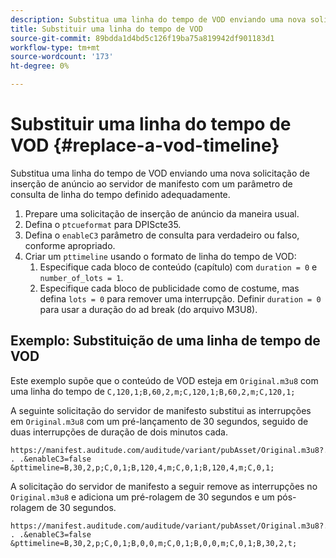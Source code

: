 ```yaml
---
description: Substitua uma linha do tempo de VOD enviando uma nova solicitação de inserção de anúncio ao servidor de manifesto com um parâmetro de consulta de linha do tempo definido adequadamente.
title: Substituir uma linha do tempo de VOD
source-git-commit: 89bdda1d4bd5c126f19ba75a819942df901183d1
workflow-type: tm+mt
source-wordcount: '173'
ht-degree: 0%

---
```



# Substituir uma linha do tempo de VOD {#replace-a-vod-timeline}

Substitua uma linha do tempo de VOD enviando uma nova solicitação de inserção de anúncio ao servidor de manifesto com um parâmetro de consulta de linha do tempo definido adequadamente.

1. Prepare uma solicitação de inserção de anúncio da maneira usual.
1. Defina o `ptcueformat` para DPIScte35.
1. Defina o `enableC3` parâmetro de consulta para verdadeiro ou falso, conforme apropriado.
1. Criar um `pttimeline` usando o formato de linha do tempo de VOD:
   1. Especifique cada bloco de conteúdo (capítulo) com `duration = 0` e `number_of_lots = 1`.
   1. Especifique cada bloco de publicidade como de costume, mas defina `lots = 0` para remover uma interrupção. Definir `duration = 0` para usar a duração do ad break (do arquivo M3U8).

## Exemplo: Substituição de uma linha de tempo de VOD

Este exemplo supõe que o conteúdo de VOD esteja em `Original.m3u8` com uma linha do tempo de `C,120,1;B,60,2,m;C,120,1;B,60,2,m;C,120,1;`

A seguinte solicitação do servidor de manifesto substitui as interrupções em `Original.m3u8` com um pré-lançamento de 30 segundos, seguido de duas interrupções de duração de dois minutos cada.

```
https://manifest.auditude.com/auditude/variant/pubAsset/Original.m3u8?. . .&enableC3=false 
&pttimeline=B,30,2,p;C,0,1;B,120,4,m;C,0,1;B,120,4,m;C,0,1;
```

A solicitação do servidor de manifesto a seguir remove as interrupções no `Original.m3u8` e adiciona um pré-rolagem de 30 segundos e um pós-rolagem de 30 segundos.

```
https://manifest.auditude.com/auditude/variant/pubAsset/Original.m3u8?. . .&enableC3=false 
&pttimeline=B,30,2,p;C,0,1;B,0,0,m;C,0,1;B,0,0,m;C,0,1;B,30,2,t;
```
